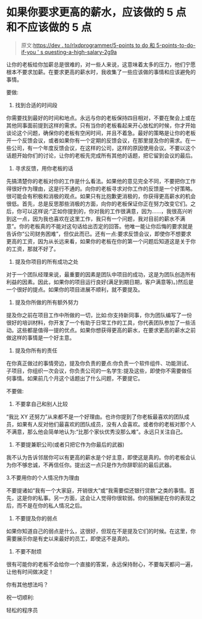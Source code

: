# 如果你要求更高的薪水，应该做的 5 点和不应该做的 5 点

> 原文:[https://dev . to/rlxdprogrammer/5-points to do 和 5-points-to-do-if-you ' s questing-a-high-salary-2g9a](https://dev.to/rlxdprogrammer/5-points-to-do-and-5-points-not-to-do-if-you-are-asking-for-a-higher-salary-2g9a)

让你的老板给你加薪总是很难的，对一些人来说，这意味着太多的压力，他们宁愿根本不要求加薪。在要求更高的薪水时，我收集了一些应该做的事情和应该避免的事情。

要做:

1.  找到合适的时间段

你需要找到最好的时间和地点。永远与你的老板保持四目相对，不要在聚会上或在其他同事面前提到这样的需求。只有当你的老板看起来开心放松的时候，你才开始谈论这个问题，确保你的老板有空闲时间，并且不着急。最好的策略是让你的老板开一个反馈会议，或者如果你有一个定期的反馈会议，在那里提及你的需求。在一些公司，有一个年度反馈会议，在这样的公司，这样的原因使用会议。不要以这个话题开始你们的讨论，让你的老板先完成所有其他的话题，把它留到会议的最后。

1.  寻求反馈，用你老板的话

先搞清楚你的老板对你的工作是什么看法。如果他的意见完全不同，不要把你工作得很好作为理由，这是行不通的。向你的老板寻求对你工作的反馈是一个好策略。很可能会有积极和消极的观点。如果只有比抱歉更消极的，你获得更高薪水的机会很低。首先，总是反思那些消极的方面，向你的老板保证你正在努力改变它们。之后，你可以这样说:“正如你提到的，你对我的工作很满意，因为……，我很高兴听到这一点，因为我也喜欢在这里工作，我只有一个问题，我对目前的薪水不满意”。你的老板真的不能对这句话给出否定的回答。他唯一能让你后悔的要求就是告诉你“公司财务困难”，但仅此而已。还有一点:要求反馈会议，即使你不想要求更高的工资，因为从长远来看，如果你的老板在你的第一个问题后知道这是关于你的工资，那就不好了。

1.  提及你项目的所有成功之处

对于一个团队经理来说，最重要的因素是团队中项目的成功，这是为团队创造所有利益的因素。因此，如果你的项目运行良好(满足到期日期，客户满意等)。)然后是一个很好的提点。如果你的项目进展不顺利，就不要提及。

1.  提及你所做的所有额外努力

提及你之前在项目工作中所做的一切，比如:你支持新同事，你为团队编写了一份很好的培训材料，你开发了一个有助于日常工作的工具，你代表团队参加了一些活动。这些都是值得一提的优点。如果你想获得更高的薪水，在要求更高的薪水之前做这样的事情是一个好主意。

1.  提及你所有的责任

在你真正做过的事情旁边，提及你负责的要点:你负责一个软件组件、功能测试、子项目，你组织一次会议，你负责公司的一名学生:提及这些，即使你不需要做任何事情。如果前几个月这个话题出了什么问题，不要提它。

不要做:

1.  不要拿自己和别人比较

“我比 XY 还努力”从来都不是一个好理由。也许你提到了你老板最喜欢的团队成员，如果有人反对他们最喜欢的团队成员，没有人会喜欢。或者你的老板对那个人不满意，那么他会简单地认为:“比那个家伙优秀没那么难”。永远只关注自己。

1.  不要提兼职公司(或者只把它作为你最后的武器)

我不认为告诉邻居你可以有更高的薪水是个好主意，即使这是真的。你的老板会认为你不够忠诚，不再信任你。提出这一点只是作为你辞职前的最后武器。

3.不要用你的个人情况作为理由

不要提诸如“我有一个大家庭，开销很大”或“我需要偿还银行贷款”之类的事情。首先，这是你的私事。另一方面，这会让人觉得你很软弱。你的报酬是在你的表现之后，而不是在你的私人情况之后。

1.  不要提及你的弱点

如果你知道自己的弱点是什么，这很好，但现在不是提及它们的时候。在这里，你需要展示你是有史以来最好的员工，即使这不是真的。

1.  不要不耐烦

很有可能你的老板不会给你一个直接的答案，永远保持耐心，不要每天都问一遍，让他有时间做决定！

你有其他想法吗？

祝一切顺利:

轻松的程序员